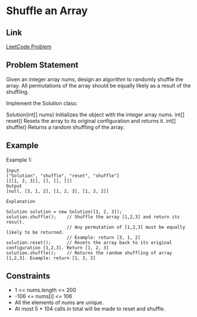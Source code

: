 # Shuffle an Array

## Link 
[LeetCode Problem](https://leetcode.com/explore/challenge/card/july-leetcoding-challenge-2021/610/week-3-july-15th-july-21st/3820/)

## Problem Statement
Given an integer array nums, design an algorithm to randomly shuffle the array. All permutations of the array should be equally likely as a result of the shuffling.

Implement the Solution class:

Solution(int[] nums) Initializes the object with the integer array nums.
int[] reset() Resets the array to its original configuration and returns it.
int[] shuffle() Returns a random shuffling of the array.
 
## Example 
Example 1:

```
Input
["Solution", "shuffle", "reset", "shuffle"]
[[[1, 2, 3]], [], [], []]
Output
[null, [3, 1, 2], [1, 2, 3], [1, 3, 2]]

Explanation

Solution solution = new Solution([1, 2, 3]);
solution.shuffle();    // Shuffle the array [1,2,3] and return its result.
                       // Any permutation of [1,2,3] must be equally likely to be returned.
                       // Example: return [3, 1, 2]
solution.reset();      // Resets the array back to its original configuration [1,2,3]. Return [1, 2, 3]
solution.shuffle();    // Returns the random shuffling of array [1,2,3]. Example: return [1, 3, 2]
```

 

## Constraints

* 1 <= nums.length <= 200
* -106 <= nums[i] <= 106
* All the elements of nums are unique.
* At most 5 * 104 calls in total will be made to reset and shuffle.